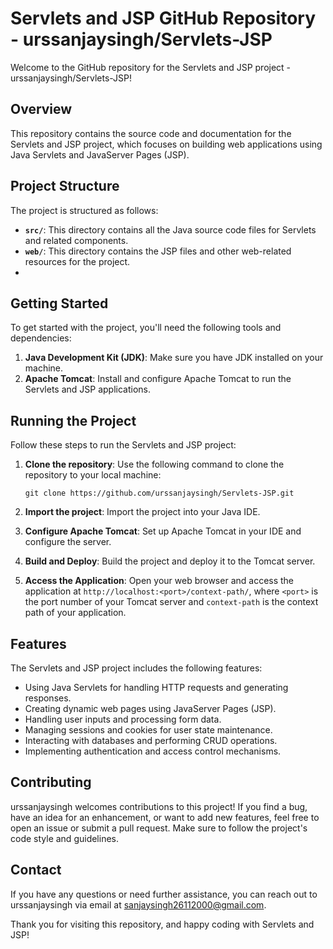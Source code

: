 # Servlets and JSP GitHub Repository - urssanjaysingh/Servlets-JSP

Welcome to the GitHub repository for the Servlets and JSP project - urssanjaysingh/Servlets-JSP!

## Overview

This repository contains the source code and documentation for the Servlets and JSP project, which focuses on building web applications using Java Servlets and JavaServer Pages (JSP).

## Project Structure

The project is structured as follows:

- **`src/`**: This directory contains all the Java source code files for Servlets and related components.
- **`web/`**: This directory contains the JSP files and other web-related resources for the project.
- 
## Getting Started

To get started with the project, you'll need the following tools and dependencies:

1. **Java Development Kit (JDK)**: Make sure you have JDK installed on your machine.
2. **Apache Tomcat**: Install and configure Apache Tomcat to run the Servlets and JSP applications.

## Running the Project

Follow these steps to run the Servlets and JSP project:

1. **Clone the repository**: Use the following command to clone the repository to your local machine:

   ```
   git clone https://github.com/urssanjaysingh/Servlets-JSP.git
   ```

2. **Import the project**: Import the project into your Java IDE.

3. **Configure Apache Tomcat**: Set up Apache Tomcat in your IDE and configure the server.

4. **Build and Deploy**: Build the project and deploy it to the Tomcat server.

5. **Access the Application**: Open your web browser and access the application at `http://localhost:<port>/context-path/`, where `<port>` is the port number of your Tomcat server and `context-path` is the context path of your application.

## Features

The Servlets and JSP project includes the following features:

- Using Java Servlets for handling HTTP requests and generating responses.
- Creating dynamic web pages using JavaServer Pages (JSP).
- Handling user inputs and processing form data.
- Managing sessions and cookies for user state maintenance.
- Interacting with databases and performing CRUD operations.
- Implementing authentication and access control mechanisms.

## Contributing

urssanjaysingh welcomes contributions to this project! If you find a bug, have an idea for an enhancement, or want to add new features, feel free to open an issue or submit a pull request. Make sure to follow the project's code style and guidelines.

## Contact

If you have any questions or need further assistance, you can reach out to urssanjaysingh via email at sanjaysingh26112000@gmail.com.

Thank you for visiting this repository, and happy coding with Servlets and JSP!
